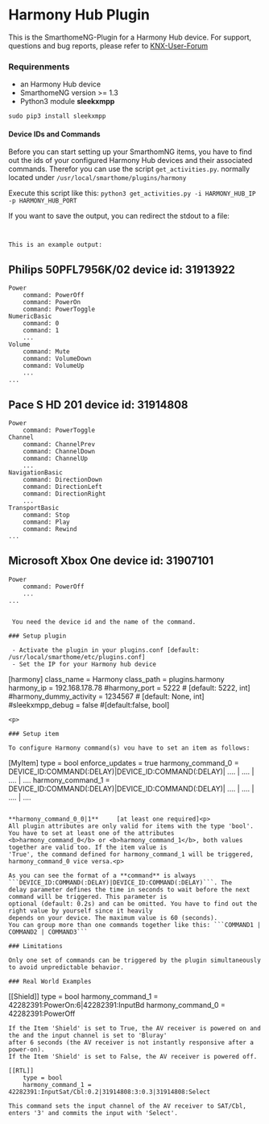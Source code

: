 # Harmony Hub Plugin

This is the SmarthomeNG-Plugin for a Harmony Hub device.
For support, questions and bug reports, please refer to [KNX-User-Forum](https://knx-user-forum.de/forum/supportforen/smarthome-py/1046500-harmony-hub-plugin)

### Requirenments

 - an Harmony Hub device
 - SmarthomeNG version >= 1.3
 - Python3 module <b>sleekxmpp</b>
  ```
  sudo pip3 install sleekxmpp
  ```

#### Device IDs and Commands

 Before you can start setting up your SmarthomNG items, you have to find out the ids of your configured Harmony Hub
 devices and their associated commands. Therefor you can use the script ```get_activities.py```. normally located under 
 ```/usr/local/smarthome/plugins/harmony```
 
 Execute this script like this:
 ```python3 get_activities.py -i HARMONY_HUB_IP -p HARMONY_HUB_PORT```
 
 If you want to save the output, you can redirect the stdout to a file:
 ```python3 get_activities.py -i HARMONY_HUB_IP -p HARMONY_HUB_PORT > /your/path/here.txt
 
 
 This is an example output:
 ```
 Philips 50PFL7956K/02     device id: 31913922
---------------------------------------------
	Power
		command: PowerOff
		command: PowerOn
		command: PowerToggle
	NumericBasic
		command: 0
		command: 1
		...
	Volume
		command: Mute
		command: VolumeDown
		command: VolumeUp
	    ...
    ...
    
Pace S HD 201     device id: 31914808
-------------------------------------
	Power
		command: PowerToggle
	Channel
		command: ChannelPrev
		command: ChannelDown
		command: ChannelUp
		...
	NavigationBasic
		command: DirectionDown
		command: DirectionLeft
		command: DirectionRight
		...
	TransportBasic
		command: Stop
		command: Play
		command: Rewind
	...
		
Microsoft Xbox One     device id: 31907101
------------------------------------------
	Power
		command: PowerOff
        ...
    ...
```
 
 You need the device id and the name of the command.
 
### Setup plugin

 - Activate the plugin in your plugins.conf [default: /usr/local/smarthome/etc/plugins.conf]
 - Set the IP for your Harmony hub device 
 ```
 [harmony]
     class_name = Harmony
     class_path = plugins.harmony
     harmony_ip = 192.168.178.78 
     #harmony_port = 5222 # [default: 5222, int]
     #harmony_dummy_activity = 1234567 #  [default: None, int]
     #sleekxmpp_debug = false  #[default:false, bool]
 ```
 <p>
  
### Setup item
  
 To configure Harmony command(s) vou have to set an item as follows:
 
 ```
 [MyItem]
    type = bool
    enforce_updates = true
    harmony_command_0 = DEVICE_ID:COMMAND(:DELAY)|DEVICE_ID:COMMAND(:DELAY)| .... | .... | .... | ....
    harmony_command_1 = DEVICE_ID:COMMAND(:DELAY)|DEVICE_ID:COMMAND(:DELAY)| .... | .... | .... | ....
 ```
 
 **harmony_command_0_0|1**     [at least one required]<p>
 All plugin attributes are only valid for items with the type 'bool'. You have to set at least one of the attributes 
 <b>harmony_command_0</b> or <b>harmony_command_1</b>, both values together are valid too. If the item value is 
 'True', the command defined for harmony_command_1 will be triggered, harmony_command_0 vice versa.<p>

 As you can see the format of a **command** is always ```DEVICE_ID:COMMAND(:DELAY)|DEVICE_ID:COMMAND(:DELAY)```. The 
 delay parameter defines the time in seconds to wait before the next command will be triggered. This parameter is 
 optional (default: 0.2s) and can be omitted. You have to find out the right value by yourself since it heavily
 depends on your device. The maximum value is 60 (seconds).  
 You can group more than one commands together like this: ```COMMAND1 | COMMAND2 | COMMAND3```
 
### Limitations

 Only one set of commands can be triggered by the plugin simultaneously to avoid unpredictable behavior. 
 
### Real World Examples
 ```
 [[Shield]]
     type = bool
     harmony_command_1 = 42282391:PowerOn:6|42282391:InputBd
     harmony_command_0 = 42282391:PowerOff
 ```
 If the Item 'Shield' is set to True, the AV receiver is powered on and the and the input channel is set to 'Bluray' 
 after 6 seconds (the AV receiver is not instantly responsive after a power-on). 
 If the Item 'Shield' is set to False, the AV receiver is powered off.
 
 ```
    [[RTL]]
        type = bool
        harmony_command_1 = 42282391:InputSat/Cbl:0.2|31914808:3:0.3|31914808:Select
 ```
 This command sets the input channel of the AV receiver to SAT/Cbl, enters '3' and commits the input with 'Select'.